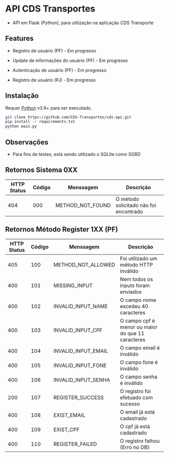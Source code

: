# API CDS Transportes

- API em Flask (Python), para utilização na aplicação CDS Transporte

## Features


- Registro de usuário (PF) - Em progresso
- Update de informações do usuário (PF) - Em progresso
- Autenticação de usuário (PF) - Em progresso

- Registro de usuário (PJ) - Em progresso


## Instalação

Requer [Python](https://www.python.org/downloads/) v3.9+ para ser executado.


```sh
git clone https://github.com/CDS-Transportes/cds-api.git
pip install -r requirements.txt
python main.py
```

## Observações

- Para fins de testes, está sendo utilizado o SQLite como SGBD

## Retornos Sistema 0XX

| HTTP Status | Código | Menssagem | Descrição |
| ------ | ------ | ------ | ------ |
| 404 | 000 | METHOD_NOT_FOUND | O método solicitado não foi encontrado |


## Retornos Método Register 1XX (PF)

| HTTP Status | Código | Menssagem | Descrição |
| ------ | ------ | ------ | ------ |
| 405 | 100 | METHOD_NOT_ALLOWED | Foi utilizado um método HTTP inválido |
| 400 | 101 | MISSING_INPUT | Nem todos os inputs foram enviados |
| 400 | 102 | INVALID_INPUT_NAME | O campo nome excedeu 40 caracteres |
| 400 | 103 | INVALID_INPUT_CPF | O campo cpf é menor ou maior do que 11 caracteres |
| 400 | 104 | INVALID_INPUT_EMAIL | O campo email é inválido |
| 400 | 105 | INVALID_INPUT_FONE | O campo fone é inválido |
| 400 | 106 | INVALID_INPUT_SENHA | O campo senha é inválido |
| 200 | 107 | REGISTER_SUCCESS | O registro foi efetuado com sucesso |
| 400 | 108 | EXIST_EMAIL | O email já está cadastrado |
| 400 | 109 | EXIST_CPF | O cpf já está cadastrado |
| 400 | 110 | REGISTER_FAILED | O registro falhou (Erro no DB) |


